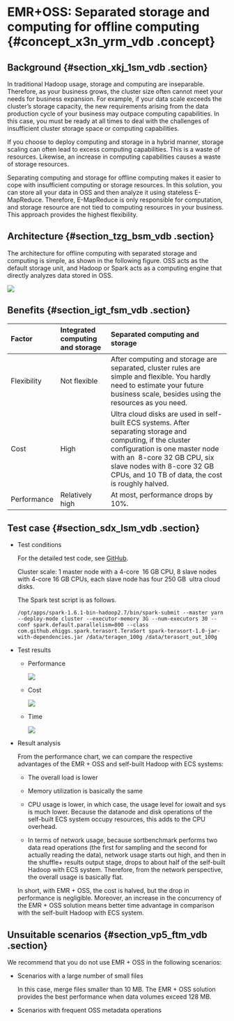 # EMR+OSS: Separated storage and computing for offline computing {#concept_x3n_yrm_vdb .concept}

## Background {#section_xkj_1sm_vdb .section}

In traditional Hadoop usage, storage and computing are inseparable. Therefore, as your business grows, the cluster size often cannot meet your needs for business expansion. For example, if your data scale exceeds the cluster’s storage capacity, the new requirements arising from the data production cycle of your business may outpace computing capabilities. In this case, you must be ready at all times to deal with the challenges of insufficient cluster storage space or computing capabilities.

If you choose to deploy computing and storage in a hybrid manner, storage scaling can often lead to excess computing capabilities. This is a waste of resources. Likewise, an increase in computing capabilities causes a waste of storage resources.

Separating computing and storage for offline computing makes it easier to cope with insufficient computing or storage resources. In this solution, you can store all your data in OSS and then analyze it using stateless E-MapReduce. Therefore, E-MapReduce is only responsible for computation, and storage resource are not tied to computing resources in your business. This approach provides the highest flexibility.

## Architecture {#section_tzg_bsm_vdb .section}

The architecture for offline computing with separated storage and computing is simple, as shown in the following figure. OSS acts as the default storage unit, and Hadoop or Spark acts as a computing engine that directly analyzes data stored in OSS.

![](http://static-aliyun-doc.oss-cn-hangzhou.aliyuncs.com/assets/img/4434/2247_en-US.png)

## Benefits {#section_igt_fsm_vdb .section}

|Factor|Integrated computing and storage|Separated computing and storage|
|:-----|:-------------------------------|:------------------------------|
|Flexibility|Not flexible|After computing and storage are separated, cluster rules are simple and flexible. You hardly need to estimate your future business scale, besides using the resources as you need.|
|Cost|High|Ultra cloud disks are used in self-built ECS systems. After separating storage and computing, if the cluster configuration is one master node with an  8-core 32 GB CPU, six slave nodes with 8-core 32 GB CPUs, and 10 TB of data, the cost is roughly halved.|
|Performance|Relatively high|At most, performance drops by 10%.|

## Test case {#section_sdx_lsm_vdb .section}

-   Test conditions

    For the detailed test code, see [GitHub](https://github.com/fengshenwu/spark-terasort/tree/master/src/main/scala/com/github/ehiggs/spark/terasort).

    Cluster scale: 1 master node with a 4-core  16 GB CPU, 8 slave nodes with 4-core 16 GB CPUs, each slave node has four 250 GB  ultra cloud disks.

    The Spark test script is as follows.

    ```
    /opt/apps/spark-1.6.1-bin-hadoop2.7/bin/spark-submit --master yarn --deploy-mode cluster --executor-memory 3G --num-executors 30 --conf spark.default.parallelism=800 --class com.github.ehiggs.spark.terasort.TeraSort spark-terasort-1.0-jar-with-dependencies.jar /data/teragen_100g /data/terasort_out_100g
    ```

-   Test results
    -   Performance

        ![](http://static-aliyun-doc.oss-cn-hangzhou.aliyuncs.com/assets/img/4434/2248_en-US.png)

    -   Cost

        ![](http://static-aliyun-doc.oss-cn-hangzhou.aliyuncs.com/assets/img/4434/2250_en-US.png)

    -   Time

        ![](http://static-aliyun-doc.oss-cn-hangzhou.aliyuncs.com/assets/img/4434/2251_en-US.png)

-   Result analysis

    From the performance chart, we can compare the respective advantages of the EMR + OSS and self-built Hadoop with ECS systems:

    -   The overall load is lower

    -   Memory utilization is basically the same

    -   CPU usage is lower, in which case, the usage level for iowait and sys is much lower. Because the datanode and disk operations of the self-built ECS system occupy resources, this adds to the CPU overhead.

    -   In terms of network usage, because sortbenchmark performs two data read operations \(the first for sampling and the second for actually reading the data\), network usage starts out high, and then in the shuffle+ results output stage, drops to about half of the self-built Hadoop with ECS system. Therefore, from the network perspective, the overall usage is basically flat.

    In short, with EMR + OSS, the cost is halved, but the drop in performance is negligible. Moreover, an increase in the concurrency of the EMR + OSS solution means better time advantage in comparison with the self-built Hadoop with ECS system.


## Unsuitable scenarios {#section_vp5_ftm_vdb .section}

We recommend that you do not use EMR + OSS in the following scenarios:

-   Scenarios with a large number of small files

    In this case, merge files smaller than 10 MB. The EMR + OSS solution provides the best performance when data volumes exceed 128 MB.

-   Scenarios with frequent OSS metadata operations


